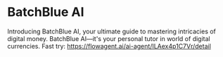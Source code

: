 # BatchBlue AI
Introducing BatchBlue AI, your ultimate guide to mastering intricacies of digital money. BatchBlue AI—it's your personal tutor in world of digital currencies.
Fast try: https://flowagent.ai/ai-agent/ILAex4p1C7Vr/detail
